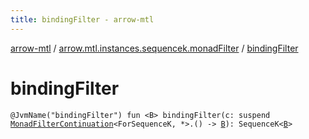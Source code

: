 ```yaml
---
title: bindingFilter - arrow-mtl
---
```


[arrow-mtl](../index.html) / [arrow.mtl.instances.sequencek.monadFilter](index.html) / [bindingFilter](./binding-filter.html)

# bindingFilter

`@JvmName("bindingFilter") fun <B> bindingFilter(c: suspend `[`MonadFilterContinuation`](../arrow.mtl.typeclasses/-monad-filter-continuation/index.html)`<ForSequenceK, *>.() -> `[`B`](binding-filter.html#B)`): SequenceK<`[`B`](binding-filter.html#B)`>`